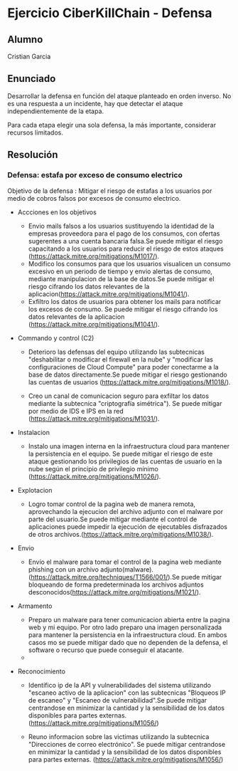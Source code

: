 # Ejercicio CiberKillChain - Defensa

## Alumno

Cristian Garcia

## Enunciado

Desarrollar la defensa en función del ataque planteado en orden inverso. No es una respuesta a un incidente, hay que detectar el ataque independientemente de la etapa.

Para cada etapa elegir una sola defensa, la más importante, considerar recursos limitados.

## Resolución

### Defensa: estafa por exceso de consumo electrico

Objetivo de la defensa : Mitigar el riesgo de estafas a los usuarios por medio de cobros falsos por excesos de consumo electrico.

* Accciones en los objetivos
  
  - Envio mails falsos a los usuarios sustituyendo la identidad de la empresas proveedora para el pago de los consumos, con ofertas sugerentes a una cuenta bancaria falsa.Se puede mitigar el riesgo capacitando a los usuarios para reducir el riesgo de estos ataques (https://attack.mitre.org/mitigations/M1017/).
  - Modifico los consumos para que los usuarios visualicen un consumo excesivo en un periodo de tiempo y envio alertas de consumo, mediante manipulacion de la base de datos.Se puede mitigar el riesgo cifrando los datos relevantes de la aplicacion(https://attack.mitre.org/mitigations/M1041/). 
  - Exfiltro los datos de usuarios para obtener los mails para notificar los excesos de consumo. Se puede mitigar el riesgo cifrando los datos relevantes de la aplicacion (https://attack.mitre.org/mitigations/M1041/).

* Commando y control (C2)
  
  - Deterioro las defensas del equipo utilizando las subtecnicas "deshabilitar o modificar el firewall en la nube" y "modificar las configuraciones de Cloud Compute" para poder conectarme a la base de datos directamente.Se puede mitigar el riesgo gestionando las cuentas de usuarios (https://attack.mitre.org/mitigations/M1018/).

  - Creo un canal de comunicacion seguro para exfiltar los datos mediante la subtecnica "criptografía simétrica"). Se puede mitigar por medio de IDS e IPS en la red (https://attack.mitre.org/mitigations/M1031/).

* Instalacion
   
  - Instalo una imagen interna en la infraestructura cloud para mantener la persistencia en el equipo. Se puede mitigar el riesgo de este ataque gestionando los privilegios de las cuentas de usuario en la nube  según el principio de privilegio mínimo (https://attack.mitre.org/mitigations/M1026/).

* Explotacion
  
  - Logro tomar control de la pagina web de manera remota, aprovechando la ejecucion del archivo adjunto con el malware por parte del usuario.Se puede mitigar mediante el control de aplicaciones puede impedir la ejecución de ejecutables disfrazados de otros archivos.(https://attack.mitre.org/mitigations/M1038/).

* Envio
  - Envío el malware para tomar el control de la pagina web mediante phishing con un archivo adjunto(malware).(https://attack.mitre.org/techniques/T1566/001/).Se puede mitigar bloqueando de forma predeterminada los archivos adjuntos desconocidos(https://attack.mitre.org/mitigations/M1021/).

* Armamento
  
  - Preparo un malware para tener comunicacion abierta entre la pagina web y mi equipo. Por otro lado preparo una imagen personalizada para mantener la persistencia en la infraestructura cloud. En ambos casos mo se puede mitigar dado que no dependen de la defensa, el software  o recurso que puede conseguir el atacante.
  - 
* Reconocimiento
  
  - Identifico ip de la API y vulnerabilidades del sistema utilizando "escaneo activo de la aplicacion" con las subtecnicas "Bloqueos IP de escaneo" y "Escaneo de vulnerabilidad".Se puede mitigar centrandose en minimizar la cantidad y la sensibilidad de los datos disponibles para partes externas. (https://attack.mitre.org/mitigations/M1056/)

  - Reuno informacion sobre las victimas utilizando la subtecnica "Direcciones de correo electrónico". Se puede mitigar centrandose en minimizar la cantidad y la sensibilidad de los datos disponibles para partes externas. (https://attack.mitre.org/mitigations/M1056/)
       

  

  


    


